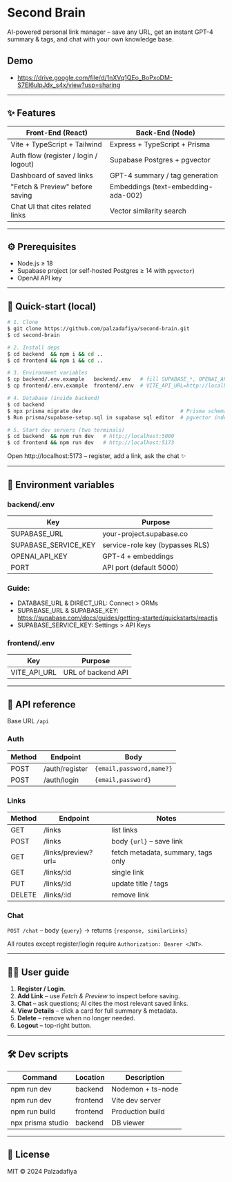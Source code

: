 # Second Brain

AI-powered personal link manager – save any URL, get an instant GPT-4 summary & tags, and chat with your own knowledge base.



## Demo
- https://drive.google.com/file/d/1nXVq1QEo_BoPxoDM-S7EI6ulpJdx_s4x/view?usp=sharing

---

## ✨ Features

| Front-End (React) | Back-End (Node) |
|-------------------|-----------------|
| Vite + TypeScript + Tailwind | Express + TypeScript + Prisma |
| Auth flow (register / login / logout) | Supabase Postgres + pgvector |
| Dashboard of saved links | GPT-4 summary / tag generation |
| "Fetch & Preview" before saving | Embeddings (text-embedding-ada-002) |
| Chat UI that cites related links | Vector similarity search |


---

## ⚙️  Prerequisites
* Node.js ≥ 18
* Supabase project (or self-hosted Postgres ≥ 14 with `pgvector`)
* OpenAI API key

---

## 🚀 Quick-start (local)
```bash
# 1. Clone
$ git clone https://github.com/palzadafiya/second-brain.git
$ cd second-brain

# 2. Install deps
$ cd backend  && npm i && cd ..
$ cd frontend && npm i && cd ..

# 3. Environment variables
$ cp backend/.env.example   backend/.env   # fill SUPABASE_*, OPENAI_API_KEY
$ cp frontend/.env.example  frontend/.env  # VITE_API_URL=http://localhost:5000/api

# 4. Database (inside backend)
$ cd backend
$ npx prisma migrate dev                                # Prisma schema
$ Run prisma/supabase-setup.sql in supabase sql editor  # pgvector index + RPC

# 5. Start dev servers (two terminals)
$ cd backend  && npm run dev   # http://localhost:5000
$ cd frontend && npm run dev   # http://localhost:5173
```
Open http://localhost:5173 – register, add a link, ask the chat ✨

---

## 🔑  Environment variables
### backend/.env
| Key | Purpose |
|-----|---------|
| SUPABASE_URL | your-project.supabase.co |
| SUPABASE_SERVICE_KEY | service-role key (bypasses RLS) |
| OPENAI_API_KEY | GPT-4 + embeddings |
| PORT | API port (default 5000) |

### Guide: 
- DATABASE_URL & DIRECT_URL: Connect > ORMs
- SUPABASE_URL & SUPABASE_KEY: https://supabase.com/docs/guides/getting-started/quickstarts/reactjs
- SUPABASE_SERVICE_KEY: Settings > API Keys

### frontend/.env
| Key | Purpose |
|-----|---------|
| VITE_API_URL | URL of backend API |

---

## 📜 API reference
Base URL `/api`

### Auth
| Method | Endpoint | Body |
|--------|----------|------|
| POST | /auth/register | `{email,password,name?}` |
| POST | /auth/login | `{email,password}` |

### Links
| Method | Endpoint | Notes |
|--------|----------|-------|
| GET | /links | list links |
| POST | /links | body `{url}` – save link |
| GET | /links/preview?url= | fetch metadata, summary, tags only |
| GET | /links/:id | single link |
| PUT | /links/:id | update title / tags |
| DELETE | /links/:id | remove link |

### Chat
`POST /chat` – body `{query}` → returns `{response, similarLinks}`

All routes except register/login require `Authorization: Bearer <JWT>`.

---

## 🧑‍💻  User guide
1. **Register / Login**.
2. **Add Link** – use *Fetch & Preview* to inspect before saving.
3. **Chat** – ask questions; AI cites the most relevant saved links.
4. **View Details** – click a card for full summary & metadata.
5. **Delete** – remove when no longer needed.
6. **Logout** – top-right button.

---

## 🛠️  Dev scripts
| Command | Location | Description |
|---------|----------|-------------|
| npm run dev | backend | Nodemon + ts-node |
| npm run dev | frontend | Vite dev server |
| npm run build | frontend | Production build |
| npx prisma studio | backend | DB viewer |

---

## 📄 License
MIT © 2024 Palzadafiya





